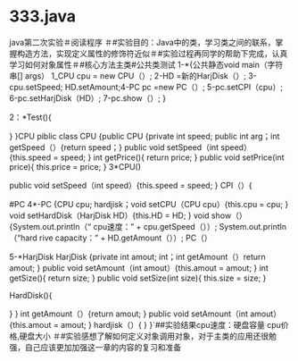 # 333.java
java第二次实验＃阅读程序
＃#实验目的：Java中的类，学习类之间的联系，掌握构造方法，实现定义属性的修饰符近似＃#实验过程再同学的帮助下完成，认真学习如何对象属性＃#核心方法主类#公共类测试
1-*{公共静态void main（字符串[] args）
1_CPU cpu = new CPU（）;
2-HD =新的HarjDisk（）;
3-cpu.setSpeed; HD.setAmount;4-PC pc =new PC（）;
5-pc.setCPI（cpu）;
6-pc.setHarjDisk（HD）;
7-pc.show（）;
}

2：*Test(){
 
}
}CPU piblic class CPU {public CPU {private int speed; public int arg；int getSpeed（）{return speed；} public void setSpeed（int speed）{this.speed = speed; }
int getPrice(){
 return price;
}
public void setPrice(int price){
 this.price = price;
}
3*CPU()
 
 public void setSpeed（int speed）{this.speed = speed; } CPI（）{

#PC 4*-PC {CPU cpu; hardjisk；void setCPU（CPU cpu）{this.cpu = cpu; } void setHardDisk（HarjDisk HD）{this.HD = HD; } void show（）{System.out.println（“ cpu速度：” + cpu.getSpeed（））; System.out.println（“hard rive capacity：” + HD.getAmount（））;
 PC（）

5-*HarjDisk HarjDisk {private int amout; int；int getAmount（）return amout; } public void setAmount（int amout）{this.amout = amout; }
int getSize(){
 return size;
}
public void setSize(int size){
 this.size = size;
}

HardDisk(){
 
}
} int getAmount（）{return amout; } public void setAmount（int amout）{this.amout = amout; } hardjisk（）{
}
}`##实验结果cpu速度：硬盘容量 cpu价格,硬盘大小 ＃#实验感想了解如何定义对象调用对象，对于主类的应用还很勉强，自己应该更加加强这一章的内容的复习和准备
